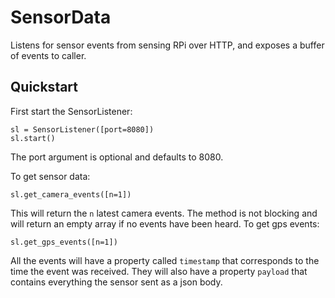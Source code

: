 # SensorData
Listens for sensor events from sensing RPi over HTTP, and exposes a buffer
of events to caller.

## Quickstart
First start the SensorListener:
```
sl = SensorListener([port=8080])
sl.start()
```
The port argument is optional and defaults to 8080.

To get sensor data:
```
sl.get_camera_events([n=1])
```
This will return the `n` latest camera events. The method is not blocking and
will return an empty array if no events have been heard.
To get gps events:
```
sl.get_gps_events([n=1])
```

All the events will have a property called `timestamp` that corresponds to the
time the event was received. They will also have a property `payload` that
contains everything the sensor sent as a json body.
